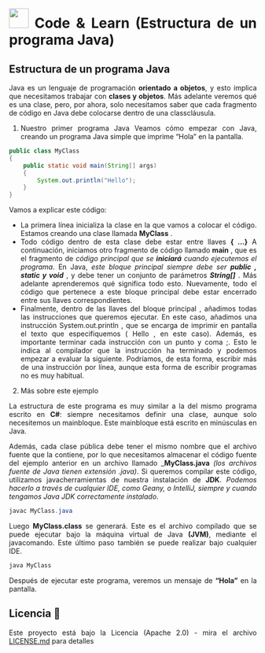 <div align="justify">

# <img src=../../../../images/coding-book.png width="40"> Code & Learn (Estructura de un programa Java)

## Estructura de un programa Java

Java es un lenguaje de programación __orientado a objetos__, y esto implica que necesitamos trabajar con __clases y objetos__. Más adelante veremos qué es una clase, pero, por ahora, solo necesitamos saber que cada fragmento de código en Java debe colocarse dentro de una classcláusula.

1. Nuestro primer programa Java
Veamos cómo empezar con Java, creando un programa Java simple que imprime “Hola” en la pantalla.

```java
public class MyClass
{
    public static void main(String[] args)
    {
        System.out.println("Hello");
    }
}
```

Vamos a explicar este código:

- La primera línea inicializa la clase en la que vamos a colocar el código. Estamos creando una clase llamada __MyClass__ .
- Todo código dentro de esta clase debe estar entre llaves __{ …}__
A continuación, iniciamos otro fragmento de código llamado __main__ , que es el fragmento de _código principal que se_ ___iniciará___ _cuando ejecutemos el programa_. En Java, _este bloque principal siempre debe ser_ ___public , static y void___ , y debe tener un conjunto de parámetros ___String[]___ . Más adelante aprenderemos qué significa todo esto. Nuevamente, todo el código que pertenece a este bloque principal debe estar encerrado entre sus llaves correspondientes.
- Finalmente, dentro de las llaves del bloque principal , añadimos todas las instrucciones que queremos ejecutar. En este caso, añadimos una instrucción System.out.println , que se encarga de imprimir en pantalla el texto que especifiquemos ( Hello , en este caso). Además, es importante terminar cada instrucción con un punto y coma ;. Esto le indica al compilador que la instrucción ha terminado y podemos empezar a evaluar la siguiente. Podríamos, de esta forma, escribir más de una instrucción por línea, aunque esta forma de escribir programas no es muy habitual.

2. Más sobre este ejemplo

La estructura de este programa es muy similar a la del mismo programa escrito en __C#__: siempre necesitamos definir una clase, aunque solo necesitemos un mainbloque. Este mainbloque está escrito en minúsculas en Java.

Además, cada clase pública debe tener el mismo nombre que el archivo fuente que la contiene, por lo que necesitamos almacenar el código fuente del ejemplo anterior en un archivo llamado ___MyClass.java__ _(los archivos fuente de Java tienen extensión .java)_. Si queremos compilar este código, utilizamos javacherramientas de nuestra instalación de __JDK__. _Podemos hacerlo a través de cualquier IDE, como Geany, o IntelliJ, siempre y cuando tengamos Java JDK correctamente instalado_.

```java
javac MyClass.java
```

Luego __MyClass.class__ se generará. Este es el archivo compilado que se puede ejecutar bajo la máquina virtual de Java __(JVM)__, mediante el javacomando. Este último paso también se puede realizar bajo cualquier IDE.

```java
java MyClass
```

Después de ejecutar este programa, veremos un mensaje de __“Hola”__ en la pantalla.

## Licencia 📄

Este proyecto está bajo la Licencia (Apache 2.0) - mira el archivo [LICENSE.md](../../../../LICENSE) para detalles

</div>